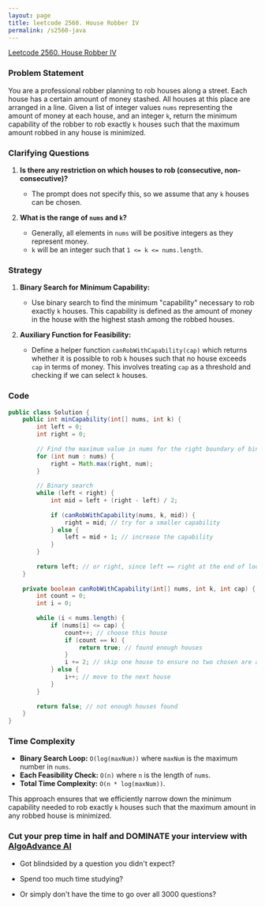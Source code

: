 ```yaml
---
layout: page
title: leetcode 2560. House Robber IV
permalink: /s2560-java
---
```

[Leetcode 2560. House Robber IV](https://algoadvance.github.io/algoadvance/l2560)
### Problem Statement

You are a professional robber planning to rob houses along a street. Each house has a certain amount of money stashed. All houses at this place are arranged in a line. Given a list of integer values `nums` representing the amount of money at each house, and an integer `k`, return the minimum capability of the robber to rob exactly `k` houses such that the maximum amount robbed in any house is minimized.

### Clarifying Questions

1. **Is there any restriction on which houses to rob (consecutive, non-consecutive)?**
   - The prompt does not specify this, so we assume that any `k` houses can be chosen.
   
2. **What is the range of `nums` and `k`?**
   - Generally, all elements in `nums` will be positive integers as they represent money.
   - `k` will be an integer such that `1 <= k <= nums.length`.

### Strategy

1. **Binary Search for Minimum Capability:**
   - Use binary search to find the minimum "capability" necessary to rob exactly `k` houses. This capability is defined as the amount of money in the house with the highest stash among the robbed houses.
   
2. **Auxiliary Function for Feasibility:**
   - Define a helper function `canRobWithCapability(cap)` which returns whether it is possible to rob `k` houses such that no house exceeds `cap` in terms of money. This involves treating `cap` as a threshold and checking if we can select `k` houses.

### Code

```java
public class Solution {
    public int minCapability(int[] nums, int k) {
        int left = 0;
        int right = 0;
        
        // Find the maximum value in nums for the right boundary of binary search
        for (int num : nums) {
            right = Math.max(right, num);
        }
        
        // Binary search
        while (left < right) {
            int mid = left + (right - left) / 2;
            
            if (canRobWithCapability(nums, k, mid)) {
                right = mid; // try for a smaller capability
            } else {
                left = mid + 1; // increase the capability
            }
        }
        
        return left; // or right, since left == right at the end of loop
    }
    
    private boolean canRobWithCapability(int[] nums, int k, int cap) {
        int count = 0;
        int i = 0;
        
        while (i < nums.length) {
            if (nums[i] <= cap) {
                count++; // choose this house
                if (count == k) {
                    return true; // found enough houses
                }
                i += 2; // skip one house to ensure no two chosen are adjacent
            } else {
                i++; // move to the next house
            }
        }
        
        return false; // not enough houses found
    }
}
```

### Time Complexity

- **Binary Search Loop:** `O(log(maxNum))` where `maxNum` is the maximum number in `nums`.
- **Each Feasibility Check:** `O(n)` where `n` is the length of `nums`.
- **Total Time Complexity:** `O(n * log(maxNum))`.

This approach ensures that we efficiently narrow down the minimum capability needed to rob exactly `k` houses such that the maximum amount in any robbed house is minimized.


### Cut your prep time in half and DOMINATE your interview with [AlgoAdvance AI](https://algoAdvance.com)

- Got blindsided by a question you didn't expect?

- Spend too much time studying?

- Or simply don't have the time to go over all 3000 questions?

